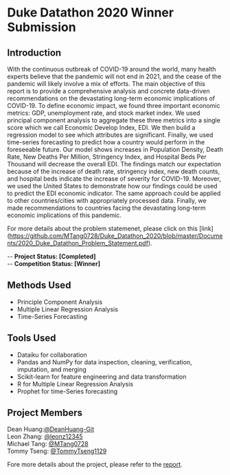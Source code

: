 # Duke Datathon 2020 Winner Submission

## Introduction
With the continuous outbreak of COVID-19 around the world, many health experts believe that the pandemic will not end in 2021, and the cease of the pandemic will likely involve a mix of efforts. The main objective of this report is to provide a comprehensive analysis and concrete data-driven recommendations on the devastating long-term economic implications of COVID-19. To define economic impact, we found three important economic metrics: GDP, unemployment rate, and stock market index. We used principal component analysis to aggregate these three metrics into a single score which we call Economic Develop Index, EDI. We then build a regression model to see which attributes are significant. Finally, we used time-series forecasting to predict how a country would perform in the foreseeable future. Our model shows increases in Population Density, Death Rate, New Deaths Per Million, Stringency Index, and Hospital Beds Per Thousand will decrease the overall EDI. The findings match our expectation because of the increase of death rate, stringency index, new death counts, and hospital beds indicate the increase of severity for COVID-19. Moreover, we used the United States to demonstrate how our findings could be used to predict the EDI economic indicator. The same approach could be applied to other countries/cities with appropriately processed data. Finally, we made recommendations to countries facing the devastating long-term economic implications of this pandemic.

For more details about the problem statemenet, please click on this [link] (https://github.com/MTang0728/Duke_Datathon_2020/blob/master/Documents/2020_Duke_Datathon_Problem_Statement.pdf).

-- **Project Status: [Completed]**  <br />
-- **Competition Status: [Winner]**

## Methods Used
- Principle Component Analysis
- Multiple Linear Regression Analysis
- Time-Series Forecasting 

## Tools Used
- Dataiku for collaboration
- Pandas and NumPy for data inspection, cleaning, verification, imputation, and merging
- Scikit-learn for feature engineering and data transformation
- R for Multiple Linear Regression Analysis
- Prophet for time-Series forecasting 

## Project Members
Dean Huang:[@DeanHuang-Git](https://github.com/DeanHuang-Git)   <br />
Leon Zhang: [@leonz12345](https://github.com/leonz12345)   <br />
Michael Tang: [@MTang0728](https://github.com/MTang0728)   <br />
Tommy Tseng: [@TommyTseng1129](https://github.com/TommyTseng1129)   <br />

Fore more details about the project, please refer to the [report]().
